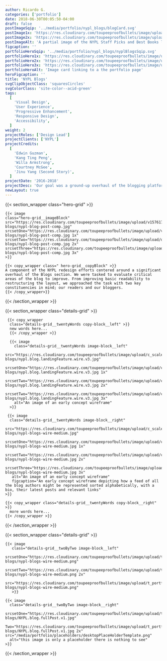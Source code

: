 ```yaml
---
author: Ricardo G.
categories: ['portfolio']
date: 2018-06-30T00:05:50-04:00
draft: false
postImageSqip: '../media/portfolio/nypl_blogs/blogCard.svg'
postImage1x: 'https://res.cloudinary.com/toupeeproofbullets/image/upload/t_hp_portfolio/v1551127927/nypl-blogs/blogCard.png'
postImage2x: 'https://res.cloudinary.com/toupeeproofbullets/image/upload/t_hp_portfolio_2x/v1551127927/nypl-blogs/blogCard.png'
postImageAlt: 'A partial image of the NYPL Staff Picks and Best Books landing page'
figcaption: ''
portfolioHeroSqip: '../media/portfolio/nypl_blogs/nyplBlogsSqip.svg'
portfolioHero1x: 'https://res.cloudinary.com/toupeeproofbullets/image/upload/t_portfolio_hero_16_9/v1576178856/nypl-blogs/nypl-blog-post-comp.jpg'
portfolioHero2x: 'https://res.cloudinary.com/toupeeproofbullets/image/upload/t_portfolio_hero_2x/v1576178856/nypl-blogs/nypl-blog-post-comp.jpg'
portfolioHero3x: 'https://res.cloudinary.com/toupeeproofbullets/image/upload/t_portfolio_hero_3x/v1576178856/nypl-blogs/nypl-blog-post-comp.jpg'
portfolioHeroAlt: 'Image card linking to a the portfolio page'
heroFigcaption: ''
title: 'NYPL Blogs'
svgClipObjectClass: 'squaresCircles'
svgColorClass: 'site-color--acid-green'
tags:
  [
    'Visual Design',
    'User Experience',
    'Progressive Enhancement',
    'Responsive Design',
    'Accessibility',
  ]
weight: 2
projectRoles: ['Design Lead']
projectClients: ['NYPL']
projectCredits:
  [
    'Edwin Guzman',
    'Kang Ting Peng',
    'Willa Armstrong',
    'Courtney McGee',
    'Jinu Yang (Second Story)',
  ]
projectDate: '2016-2018'
projectDesc: 'Our goal was a ground-up overhaul of the blogging platform. Complete with new layouts, publishing admin, and interface as well as "deep" content linking across the catalog and various other applications.'
newLayout: true
---
```


{{< section_wrapper class="hero-grid" >}}

    {{< image
    class="hero-grid__imageBlock"
    src="https://res.cloudinary.com/toupeeproofbullets/image/upload/v1576178856/nypl-blogs/nypl-blog-post-comp.jpg"
    srcsetOne="https://res.cloudinary.com/toupeeproofbullets/image/upload/v1576178856/nypl-blogs/nypl-blog-post-comp.jpg 1x"
    srcsetTwo="https://res.cloudinary.com/toupeeproofbullets/image/upload/dpr_2.0/v1576178856/nypl-blogs/nypl-blog-post-comp.jpg 2x"
    srcsetThree="https://res.cloudinary.com/toupeeproofbullets/image/upload/dpr_3.0/v1576178856/nypl-blogs/nypl-blog-post-comp.jpg 3x"
    >}}

    {{< copy_wrapper class=" hero-grid__copyBlock" >}}
    A component of the NYPL redesign efforts centered around a significant overhaul of the Blogs section. We were tasked to evaluate critical areas of the blog to improve. From improving basic readability to restructuring the layout, we approached the task with two key constituencies in mind; our readers and our bloggers.
    {{< /copy_wrapper>}}

{{< /section_wrapper >}}

{{< section_wrapper class="details-grid" >}}

     {{< copy_wrapper
      class="details-grid__twentyWords copy-block__left" >}}
      new words here...
      {{< /copy_wrapper >}}

      {{< image
        class="details-grid__twentyWords image-block__left"
        src="https://res.cloudinary.com/toupeeproofbullets/image/upload/c_scale,w_640/v1548722029/nypl-blogs/nypl.blog.landingFeature.wire.v3.jpg"
        srcsetOne="https://res.cloudinary.com/toupeeproofbullets/image/upload/c_scale,w_640/v1548722029/nypl-blogs/nypl.blog.landingFeature.wire.v3.jpg 1x"
        srcsetTwo="https://res.cloudinary.com/toupeeproofbullets/image/upload/c_scale,dpr_2.0,w_640/v1548722029/nypl-blogs/nypl.blog.landingFeature.wire.v3.jpg 2x"
        srcsetTwo="https://res.cloudinary.com/toupeeproofbullets/image/upload/c_scale,dpr_3.0,w_640/v1548722029/nypl-blogs/nypl.blog.landingFeature.wire.v3.jpg 3x"
        alt="An image of an early concept wireframe"
      >}}

     {{< image
      class="details-grid__twentyWords image-block__right"
       src="https://res.cloudinary.com/toupeeproofbullets/image/upload/c_scale,w_640/v1576180211/nypl-blogs/nypl-blogs-wire-medium.jpg"
       srcsetOne="https://res.cloudinary.com/toupeeproofbullets/image/upload/c_scale,w_640/v1576180211/nypl-blogs/nypl-blogs-wire-medium.jpg 1x"
       srcsetTwo="https://res.cloudinary.com/toupeeproofbullets/image/upload/c_scale,w_640,dpr_2.0/v1548722029/nypl-blogs/nypl-blogs-wire-medium.jpg 2x"
       srcsetThree="https://res.cloudinary.com/toupeeproofbullets/image/upload/c_scale,w_640,dpr_3.0/v1548722029/nypl-blogs/nypl-blogs-wire-medium.jpg 3x"
       alt="An image of an early concept wireframe"
       figcaption="An early concept wireframe depicting how a feed of all the blog authors might be represented sorted alphabetically, with a bio, their latest posts and relevant links"
    >}}

    {{< copy_wrapper class="details-grid__twentyWords copy-block__right" >}}
      more words here...
    {{< /copy_wrapper >}}

{{< /section_wrapper >}}

{{< section_wrapper class="details-grid" >}}

    {{< image
       class="details-grid__twoByTwo image-block__left"
      srcsetOne="https://res.cloudinary.com/toupeeproofbullets/image/upload/t_portfolio_full/v1548722029/nypl-blogs/nypl-blogs-wire-medium.png"
      srcsetTwo="https://res.cloudinary.com/toupeeproofbullets/image/upload/t_full_size_2x/v1548722029/nypl-blogs/nypl-blogs-wire-medium.png 2x"
      src="https://res.cloudinary.com/toupeeproofbullets/image/upload/t_portfolio_full/v1548722029/nypl-blogs/nypl-blogs-wire-medium.png"
       >}}

    {{< image
      class="details-grid__twoByTwo image-block__right"
      srcsetOne="https://res.cloudinary.com/toupeeproofbullets/image/upload/t_portfolio_full/v1548722029/nypl-blogs/NYPL.blog.fullPost.v1.jpg"
      Two="https://res.cloudinary.com/toupeeproofbullets/image/upload/t_portfolio_full_size_2x/v1548722029/nypl-blogs/NYPL.blog.fullPost.v1.jpg 2x" src="/media/portfolio/placeholders/desktopPlaceHolderTemplate.png"
      alt="this image is only a placeholder there is nothing to see"
    >}}

{{< /section_wrapper >}}

